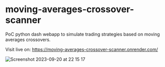 # moving-averages-crossover-scanner
PoC python dash webapp to simulate trading strategies based on moving averages crossovers.

Visit live on: https://moving-averages-crossover-scanner.onrender.com/


![Screenshot 2023-09-20 at 22 15 17](https://github.com/nahuel89p/moving-averages-crossover-scanner/assets/43617436/fb37285a-b868-4876-a07d-c72f155988e5)

